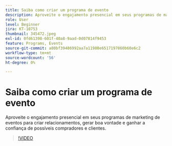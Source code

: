 ```yaml
---
title: Saiba como criar um programa de evento
description: Aproveite o engajamento presencial em seus programas de marketing de eventos para criar relacionamentos, gerar boa vontade e ganhar a confiança de possíveis compradores e clientes.
role: User
level: Beginner
jira: KT-10753
thumbnail: 345472.jpeg
exl-id: 0fd61398-601f-40a8-9aad-0d07814f9453
feature: Programs, Events
source-git-commit: a80bf39486992aa7a11988e6517197860b60e6c2
workflow-type: tm+mt
source-wordcount: '56'
ht-degree: 0%

---
```


# Saiba como criar um programa de evento

Aproveite o engajamento presencial em seus programas de marketing de eventos para criar relacionamentos, gerar boa vontade e ganhar a confiança de possíveis compradores e clientes.

>[!VIDEO](https://video.tv.adobe.com/v/345472/?quality=12&learn=on)
